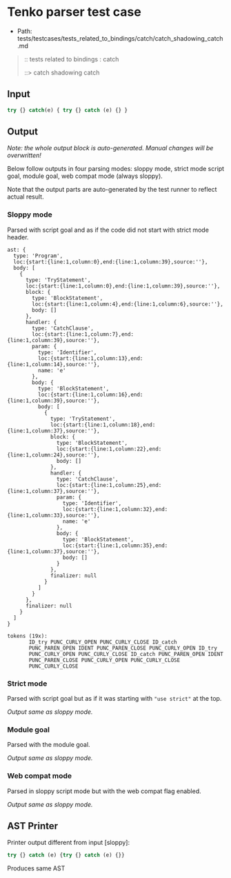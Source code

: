 # Tenko parser test case

- Path: tests/testcases/tests_related_to_bindings/catch/catch_shadowing_catch.md

> :: tests related to bindings : catch
>
> ::> catch shadowing catch

## Input

`````js
try {} catch(e) { try {} catch (e) {} }
`````

## Output

_Note: the whole output block is auto-generated. Manual changes will be overwritten!_

Below follow outputs in four parsing modes: sloppy mode, strict mode script goal, module goal, web compat mode (always sloppy).

Note that the output parts are auto-generated by the test runner to reflect actual result.

### Sloppy mode

Parsed with script goal and as if the code did not start with strict mode header.

`````
ast: {
  type: 'Program',
  loc:{start:{line:1,column:0},end:{line:1,column:39},source:''},
  body: [
    {
      type: 'TryStatement',
      loc:{start:{line:1,column:0},end:{line:1,column:39},source:''},
      block: {
        type: 'BlockStatement',
        loc:{start:{line:1,column:4},end:{line:1,column:6},source:''},
        body: []
      },
      handler: {
        type: 'CatchClause',
        loc:{start:{line:1,column:7},end:{line:1,column:39},source:''},
        param: {
          type: 'Identifier',
          loc:{start:{line:1,column:13},end:{line:1,column:14},source:''},
          name: 'e'
        },
        body: {
          type: 'BlockStatement',
          loc:{start:{line:1,column:16},end:{line:1,column:39},source:''},
          body: [
            {
              type: 'TryStatement',
              loc:{start:{line:1,column:18},end:{line:1,column:37},source:''},
              block: {
                type: 'BlockStatement',
                loc:{start:{line:1,column:22},end:{line:1,column:24},source:''},
                body: []
              },
              handler: {
                type: 'CatchClause',
                loc:{start:{line:1,column:25},end:{line:1,column:37},source:''},
                param: {
                  type: 'Identifier',
                  loc:{start:{line:1,column:32},end:{line:1,column:33},source:''},
                  name: 'e'
                },
                body: {
                  type: 'BlockStatement',
                  loc:{start:{line:1,column:35},end:{line:1,column:37},source:''},
                  body: []
                }
              },
              finalizer: null
            }
          ]
        }
      },
      finalizer: null
    }
  ]
}

tokens (19x):
       ID_try PUNC_CURLY_OPEN PUNC_CURLY_CLOSE ID_catch
       PUNC_PAREN_OPEN IDENT PUNC_PAREN_CLOSE PUNC_CURLY_OPEN ID_try
       PUNC_CURLY_OPEN PUNC_CURLY_CLOSE ID_catch PUNC_PAREN_OPEN IDENT
       PUNC_PAREN_CLOSE PUNC_CURLY_OPEN PUNC_CURLY_CLOSE
       PUNC_CURLY_CLOSE
`````

### Strict mode

Parsed with script goal but as if it was starting with `"use strict"` at the top.

_Output same as sloppy mode._

### Module goal

Parsed with the module goal.

_Output same as sloppy mode._

### Web compat mode

Parsed in sloppy script mode but with the web compat flag enabled.

_Output same as sloppy mode._

## AST Printer

Printer output different from input [sloppy]:

````js
try {} catch (e) {try {} catch (e) {}}
````

Produces same AST
